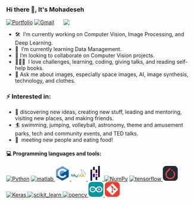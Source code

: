 ### Hi there 👋, It's Mohadeseh

<img src="https://raw.githubusercontent.com/MicaelliMedeiros/micaellimedeiros/master/image/computer-illustration.png" min-width="380px" max-width="400px" width="350px" align="right">

[![Portfolio](https://img.shields.io/badge/-Portfolio-black?style=flat&logo=Portfolio&logoColor=white)](https://mohadeseh-ghafoori.vercel.app)
[![Gmail](https://img.shields.io/badge/-Gmail-c14438?style=flat&logo=Gmail&logoColor=white)](mailto:m.ghafoori78@gmail.com)


* 🛠 &nbsp;I’m currently working on Computer Vision, Image Processing, and Deep Learning.
* 🚀 &nbsp;I’m currently learning Data Management.
* 👯 I’m looking to collaborate on Computer Vision projects.
* 👨🏻‍💻 &nbsp;I love challenges, learning, coding, giving talks, and reading self-help books.
* 💬 Ask me about images, especially space images, AI, image synthesis, technology, and clothes.
### ⚡ Interested in:
- 🔭 discovering new ideas, creating new stuff, leading and mentoring, visiting new places, and making friends.
- 🏄‍ swimming, jumping, volleyball, astronomy, theme and amusement parks, tech and community events, and TED talks.
- 🍕 &nbsp;meeting new people and eating food!

#### :computer: Programming languages and tools: 
<p>

<a href="https://www.python.org/"><img src="https://github.com/get-icon/geticon/raw/master/icons/python.svg" alt="Python" width="40px"></a>  <a href="https://www.mathworks.com/" target="_blank" rel="noreferrer"> <img src="https://upload.wikimedia.org/wikipedia/commons/2/21/Matlab_Logo.png" alt="matlab" width="40" height="40"/> </a> <a href="https://www.cprogramming.com/" target="_blank" rel="noreferrer"> <img src="https://raw.githubusercontent.com/devicons/devicon/master/icons/c/c-original.svg" alt="c" width="40" height="40"/> </a> <a href="https://www.mysql.com/" target="_blank" rel="noreferrer"> <img src="https://raw.githubusercontent.com/devicons/devicon/master/icons/mysql/mysql-original-wordmark.svg" alt="mysql" width="40" height="40"/> </a> <a href="https://pandas.pydata.org/" target="_blank" rel="noreferrer"> <img src="https://raw.githubusercontent.com/devicons/devicon/2ae2a900d2f041da66e950e4d48052658d850630/icons/pandas/pandas-original.svg" alt="pandas" width="40" height="40"/> </a> <a href="https://numpy.org/"><img src="https://github.com/get-icon/geticon/raw/master/icons/numpy-icon.svg" alt="NumPy" width="40px"></a> <a href="https://www.tensorflow.org" target="_blank" rel="noreferrer"> <img src="https://www.vectorlogo.zone/logos/tensorflow/tensorflow-icon.svg" alt="tensorflow" width="40" height="40"/> </a> <a href="https://pytorch.org/"> <img width="40px" src="https://github.com/tandpfun/skill-icons/blob/main/icons/PyTorch-Dark.svg" />  <a href="https://keras.io/"> <img alt="Keras" width="40px" src="https://upload.wikimedia.org/wikipedia/commons/thumb/a/ae/Keras_logo.svg/240px-Keras_logo.svg.png"> </a> <a href="https://scikit-learn.org/" target="_blank" rel="noreferrer"> <img src="https://upload.wikimedia.org/wikipedia/commons/0/05/Scikit_learn_logo_small.svg" alt="scikit_learn" width="40" height="40"/> </a>  <a href="https://opencv.org/" target="_blank" rel="noreferrer"> <img src="https://www.vectorlogo.zone/logos/opencv/opencv-icon.svg" alt="opencv" width="40" height="40"/> </a>
<a href="https://www.arduino.cc/"> <img width="40px" src="https://github.com/tandpfun/skill-icons/blob/main/icons/Arduino.svg" /> </a> <a href="https://git-scm.com/"> <img width="40px" src="https://github.com/tandpfun/skill-icons/blob/main/icons/Git.svg" /> 


  
 






<!--
**mohadeseh-ghafoori/mohadeseh-ghafoori** is a ✨ _special_ ✨ repository because its `README.md` (this file) appears on your GitHub profile.

Here are some ideas to get you started:

- 🔭 I’m currently working on ...
- 🌱 I’m currently learning ...
- 👯 I’m looking to collaborate on ...
- 🤔 I’m looking for help with ...
- 💬 Ask me about ...
- 📫 How to reach me: ...
- 😄 Pronouns: ...
- ⚡ Fun fact: ...
-->
